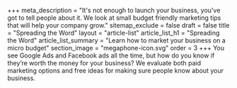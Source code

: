 +++
meta_description = "It's not enough to launch your business, you've got to tell people about it. We look at small budget friendly marketing tips that will help your company grow."
sitemap_exclude = false
draft = false
title = "Spreading the Word"
layout = "article-list"
article_list_h1 = "Spreading the Word"
article_list_summary = "Learn how to market your business on a micro budget"
section_image = "megaphone-icon.svg"
order = 3
+++
You see Google Ads and Facebook ads all the time, but how do you know if they’re worth the money for your business? We evaluate both paid marketing options and free ideas for making sure people know about your business.